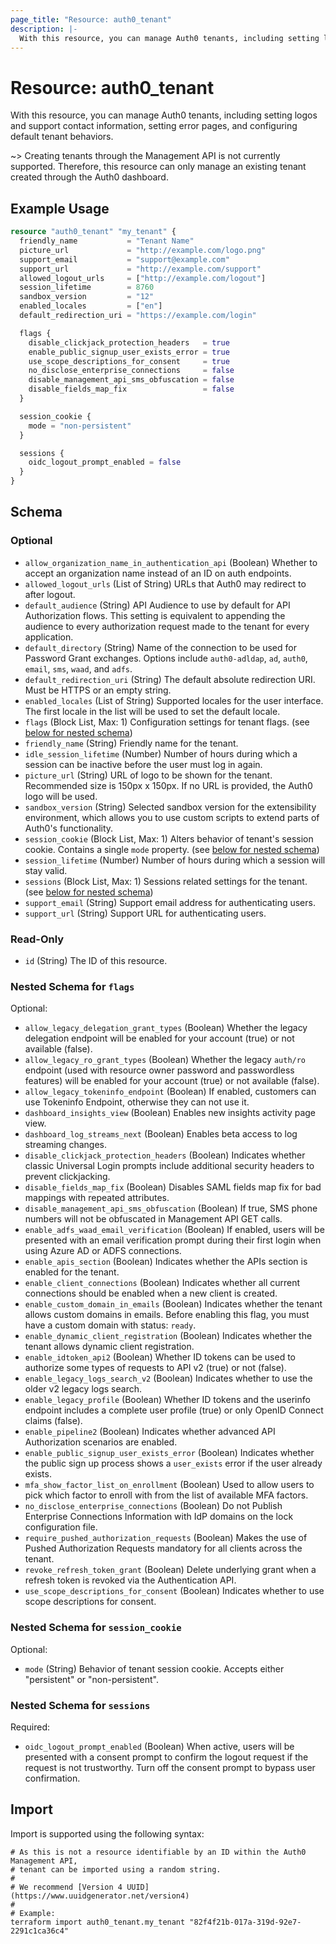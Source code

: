 ```yaml
---
page_title: "Resource: auth0_tenant"
description: |-
  With this resource, you can manage Auth0 tenants, including setting logos and support contact information, setting error pages, and configuring default tenant behaviors.
---
```


# Resource: auth0_tenant

With this resource, you can manage Auth0 tenants, including setting logos and support contact information, setting error pages, and configuring default tenant behaviors.

~> Creating tenants through the Management API is not currently supported. Therefore, this resource can only
manage an existing tenant created through the Auth0 dashboard.

## Example Usage

```terraform
resource "auth0_tenant" "my_tenant" {
  friendly_name           = "Tenant Name"
  picture_url             = "http://example.com/logo.png"
  support_email           = "support@example.com"
  support_url             = "http://example.com/support"
  allowed_logout_urls     = ["http://example.com/logout"]
  session_lifetime        = 8760
  sandbox_version         = "12"
  enabled_locales         = ["en"]
  default_redirection_uri = "https://example.com/login"

  flags {
    disable_clickjack_protection_headers   = true
    enable_public_signup_user_exists_error = true
    use_scope_descriptions_for_consent     = true
    no_disclose_enterprise_connections     = false
    disable_management_api_sms_obfuscation = false
    disable_fields_map_fix                 = false
  }

  session_cookie {
    mode = "non-persistent"
  }

  sessions {
    oidc_logout_prompt_enabled = false
  }
}
```

<!-- schema generated by tfplugindocs -->
## Schema

### Optional

- `allow_organization_name_in_authentication_api` (Boolean) Whether to accept an organization name instead of an ID on auth endpoints.
- `allowed_logout_urls` (List of String) URLs that Auth0 may redirect to after logout.
- `default_audience` (String) API Audience to use by default for API Authorization flows. This setting is equivalent to appending the audience to every authorization request made to the tenant for every application.
- `default_directory` (String) Name of the connection to be used for Password Grant exchanges. Options include `auth0-adldap`, `ad`, `auth0`, `email`, `sms`, `waad`, and `adfs`.
- `default_redirection_uri` (String) The default absolute redirection URI. Must be HTTPS or an empty string.
- `enabled_locales` (List of String) Supported locales for the user interface. The first locale in the list will be used to set the default locale.
- `flags` (Block List, Max: 1) Configuration settings for tenant flags. (see [below for nested schema](#nestedblock--flags))
- `friendly_name` (String) Friendly name for the tenant.
- `idle_session_lifetime` (Number) Number of hours during which a session can be inactive before the user must log in again.
- `picture_url` (String) URL of logo to be shown for the tenant. Recommended size is 150px x 150px. If no URL is provided, the Auth0 logo will be used.
- `sandbox_version` (String) Selected sandbox version for the extensibility environment, which allows you to use custom scripts to extend parts of Auth0's functionality.
- `session_cookie` (Block List, Max: 1) Alters behavior of tenant's session cookie. Contains a single `mode` property. (see [below for nested schema](#nestedblock--session_cookie))
- `session_lifetime` (Number) Number of hours during which a session will stay valid.
- `sessions` (Block List, Max: 1) Sessions related settings for the tenant. (see [below for nested schema](#nestedblock--sessions))
- `support_email` (String) Support email address for authenticating users.
- `support_url` (String) Support URL for authenticating users.

### Read-Only

- `id` (String) The ID of this resource.

<a id="nestedblock--flags"></a>
### Nested Schema for `flags`

Optional:

- `allow_legacy_delegation_grant_types` (Boolean) Whether the legacy delegation endpoint will be enabled for your account (true) or not available (false).
- `allow_legacy_ro_grant_types` (Boolean) Whether the legacy `auth/ro` endpoint (used with resource owner password and passwordless features) will be enabled for your account (true) or not available (false).
- `allow_legacy_tokeninfo_endpoint` (Boolean) If enabled, customers can use Tokeninfo Endpoint, otherwise they can not use it.
- `dashboard_insights_view` (Boolean) Enables new insights activity page view.
- `dashboard_log_streams_next` (Boolean) Enables beta access to log streaming changes.
- `disable_clickjack_protection_headers` (Boolean) Indicates whether classic Universal Login prompts include additional security headers to prevent clickjacking.
- `disable_fields_map_fix` (Boolean) Disables SAML fields map fix for bad mappings with repeated attributes.
- `disable_management_api_sms_obfuscation` (Boolean) If true, SMS phone numbers will not be obfuscated in Management API GET calls.
- `enable_adfs_waad_email_verification` (Boolean) If enabled, users will be presented with an email verification prompt during their first login when using Azure AD or ADFS connections.
- `enable_apis_section` (Boolean) Indicates whether the APIs section is enabled for the tenant.
- `enable_client_connections` (Boolean) Indicates whether all current connections should be enabled when a new client is created.
- `enable_custom_domain_in_emails` (Boolean) Indicates whether the tenant allows custom domains in emails. Before enabling this flag, you must have a custom domain with status: `ready`.
- `enable_dynamic_client_registration` (Boolean) Indicates whether the tenant allows dynamic client registration.
- `enable_idtoken_api2` (Boolean) Whether ID tokens can be used to authorize some types of requests to API v2 (true) or not (false).
- `enable_legacy_logs_search_v2` (Boolean) Indicates whether to use the older v2 legacy logs search.
- `enable_legacy_profile` (Boolean) Whether ID tokens and the userinfo endpoint includes a complete user profile (true) or only OpenID Connect claims (false).
- `enable_pipeline2` (Boolean) Indicates whether advanced API Authorization scenarios are enabled.
- `enable_public_signup_user_exists_error` (Boolean) Indicates whether the public sign up process shows a `user_exists` error if the user already exists.
- `mfa_show_factor_list_on_enrollment` (Boolean) Used to allow users to pick which factor to enroll with from the list of available MFA factors.
- `no_disclose_enterprise_connections` (Boolean) Do not Publish Enterprise Connections Information with IdP domains on the lock configuration file.
- `require_pushed_authorization_requests` (Boolean) Makes the use of Pushed Authorization Requests mandatory for all clients across the tenant.
- `revoke_refresh_token_grant` (Boolean) Delete underlying grant when a refresh token is revoked via the Authentication API.
- `use_scope_descriptions_for_consent` (Boolean) Indicates whether to use scope descriptions for consent.


<a id="nestedblock--session_cookie"></a>
### Nested Schema for `session_cookie`

Optional:

- `mode` (String) Behavior of tenant session cookie. Accepts either "persistent" or "non-persistent".


<a id="nestedblock--sessions"></a>
### Nested Schema for `sessions`

Required:

- `oidc_logout_prompt_enabled` (Boolean) When active, users will be presented with a consent prompt to confirm the logout request if the request is not trustworthy. Turn off the consent prompt to bypass user confirmation.

## Import

Import is supported using the following syntax:

```shell
# As this is not a resource identifiable by an ID within the Auth0 Management API,
# tenant can be imported using a random string.
#
# We recommend [Version 4 UUID](https://www.uuidgenerator.net/version4)
#
# Example:
terraform import auth0_tenant.my_tenant "82f4f21b-017a-319d-92e7-2291c1ca36c4"
```
